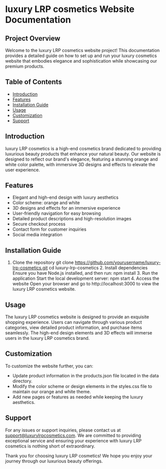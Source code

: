 # luxury LRP cosmetics Website Documentation

## Project Overview
Welcome to the luxury LRP cosmetics website project! This documentation provides a detailed guide on how to set up and run your luxury cosmetics website that embodies elegance and sophistication while showcasing our premium products.

## Table of Contents
- [Introduction](#introduction)
- [Features](#features)
- [Installation Guide](#installation-guide)
- [Usage](#usage)
- [Customization](#customization)
- [Support](#support)

## Introduction
luxury LRP cosmetics is a high-end cosmetics brand dedicated to providing luxurious beauty products that enhance your natural beauty. Our website is designed to reflect our brand's elegance, featuring a stunning orange and white color palette, with immersive 3D designs and effects to elevate the user experience.

## Features
- Elegant and high-end design with luxury aesthetics
- Color scheme: orange and white
- 3D designs and effects for an immersive experience
- User-friendly navigation for easy browsing
- Detailed product descriptions and high-resolution images
- Secure checkout process
- Contact form for customer inquiries
- Social media integration

## Installation Guide
1. Clone the repository
   git clone https://github.com/yourusername/luxury-lrp-cosmetics.git
   cd luxury-lrp-cosmetics
   2. Install dependencies
   Ensure you have Node.js installed, and then run:
   npm install
   3. Run the application
   Start the local development server:
   npm start
   4. Access the website
   Open your browser and go to http://localhost:3000 to view the luxury LRP cosmetics website.

## Usage
The luxury LRP cosmetics website is designed to provide an exquisite shopping experience. Users can navigate through various product categories, view detailed product information, and purchase items seamlessly. The high-end design elements and 3D effects will immerse users in the luxury LRP cosmetics brand.

## Customization
To customize the website further, you can:
- Update product information in the products.json file located in the data directory.
- Modify the color scheme or design elements in the styles.css file to maintain our orange and white theme.
- Add new pages or features as needed while keeping the luxury aesthetics.

## Support
For any issues or support inquiries, please contact us at support@luxurylrpcosmetics.com. We are committed to providing exceptional service and ensuring your experience with luxury LRP cosmetics is nothing short of extraordinary. 

Thank you for choosing luxury LRP cosmetics! We hope you enjoy your journey through our luxurious beauty offerings.
